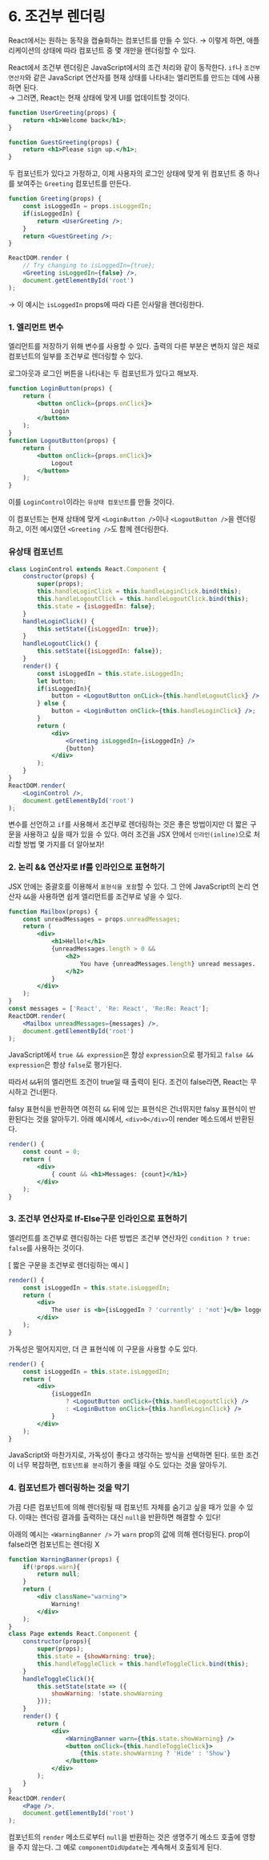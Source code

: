 # 6. 조건부 렌더링
React에서는 원하는 동작을 캡슐화하는 컴포넌트를 만들 수 있다.
→ 이렇게 하면, 애플리케이션의 상태에 따라 컴포넌트 중 몇 개만을 렌더링할 수 있다.

React에서 조건부 렌더링은 JavaScript에서의 조건 처리와 같이 동작한다. `if`나 `조건부 연산자`와 같은 JavaScript 연산자를 현재 상태를 나타내는 엘리먼트를 만드는 데에 사용하면 된다.  
→ 그러면, React는 현재 상태에 맞게 UI를 업데이트할 것이다.

```jsx
function UserGreeting(props) {
	return <h1>Welcome back</h1>;
}

function GuestGreeting(props) {
	return <h1>Please sign up.</h1>;
}
```

두 컴포넌트가 있다고 가정하고, 이제 사용자의 로그인 상태에 맞게 위 컴포넌트 중 하나를 보여주는 `Greeting` 컴포넌트를 만든다.
```jsx
function Greeting(props) {
	const isLoggedIn = props.isLoggedIn;
	if(isLoggedIn) {
		return <UserGreeting />;
	}
	return <GuestGreeting />;
}

ReactDOM.render (
	// Try changing to isLoggedIn={true};
	<Greeting isLoggedIn={false} />,
	document.getElementById('root')
);
```

→ 이 예시는 `isLoggedIn` props에 따라 다른 인사말을 렌더링한다.
### 1. 엘리먼트 변수

엘리먼트를 저장하기 위해 변수를 사용할 수 있다. 출력의 다른 부분은 변하지 않은 채로 컴포넌트의 일부를 조건부로 렌더링할 수 있다.

로그아웃과 로그인 버튼을 나타내는 두 컴포넌트가 있다고 해보자.

```jsx
function LoginButton(props) {
	return (
		<button onClick={props.onClick}>
			Login
		</button>
	);
}
function LogoutButton(props) {
	return (
		<button onClick={props.onClick}>
			Logout
		</button>
	);
}
```

이를 `LoginControl`이라는 `유상태 컴포넌트`를 만들 것이다.

이 컴포넌트는 현재 상태에 맞게 `<LoginButton />`이나 `<LogoutButton />`을 렌더링하고, 이전 예시였던 `<Greeting />`도 함께 렌더링한다.

### 유상태 컴포넌트

```jsx
class LoginControl extends React.Component {
	constructor(props) {
		super(props);
		this.handleLoginClick = this.handleLoginClick.bind(this);
		this.handleLogoutClick = this.handleLogoutClick.bind(this);
		this.state = {isLoggedIn: false};
	}
	handleLoginClick() {
		this.setState({isLoggedIn: true});
	}
	handleLogoutClick() {
		this.setState({isLoggedIn: false});
	}
	render() {
		const isLoggedIn = this.state.isLoggedIn;
		let button;
		if(isLoggedIn){
			button = <LogoutButton onCLick={this.handleLogoutClick} />;
		} else {
			button = <LoginButton onClick={this.handleLoginClick} />;
		}
		return (
			<div>
				<Greeting isLoggedIn={isLoggedIn} />
				{button}
			</div>
		);
	}
}
ReactDOM.render(
	<LoginControl />,
	document.getElementById('root')
);
```

변수를 선언하고 `if`를 사용해서 조건부로 렌더링하는 것은 좋은 방법이지만 더 짧은 구문을 사용하고 싶을 때가 있을 수 있다. 여러 조건을 JSX 안에서 `인라인(inline)`으로 처리할 방법 몇 가지를 더 알아보자!
### 2. 논리 && 연산자로 If를 인라인으로 표현하기

JSX 안에는 중괄호를 이용해서 `표현식을 포함`할 수 있다. 그 안에 JavaScript의 논리 연산자 `&&`을 사용하면 쉽게 엘리먼트를 조건부로 넣을 수 있다.

```jsx
function Mailbox(props) {
	const unreadMessages = props.unreadMessages;
	return (
		<div>
			<h1>Hello!</h1>
			{unreadMessages.length > 0 &&
				<h2>
					You have {unreadMessages.length} unread messages.
				</h2>
			}
		</div>
	);
}
const messages = ['React', 'Re: React', 'Re:Re: React'];
ReactDOM.render(
	<Mailbox unreadMessages={messages} />,
	document.getElementById('root')
);
```

JavaScript에서 `true && expression`은 항상 `expression`으로 평가되고 `false && expression`은 항상 `false`로 평가된다. 

따라서 `&&`뒤의 엘리먼트 조건이 true일 때 출력이 된다. 조건이 false라면, React는 무시하고 건너뛴다.

falsy 표현식을 반환하면 여전히 `&&` 뒤에 있는 표현식은 건너뛰지만 falsy 표현식이 반환된다는 것을 알아두기. 아래 예시에서, `<div>0</div>`이 render 메소드에서 반환된다.

```jsx
render() {
	const count = 0;
	return (
		<div>
			{ count && <h1>Messages: {count}</h1>}
		</div>
	);
}
```
### 3. 조건부 연산자로 If-Else구문 인라인으로 표현하기

엘리먼트를 조건부로 렌더링하는 다른 방법은 조건부 연산자인 `condition ? true: false`를 사용하는 것이다.

[ 짧은 구문을 조건부로 렌더링하는 예시 ]

```jsx
render() {
	const isLoggedIn = this.state.isLoggedIn;
	return (
		<div>
			The user is <b>{isLoggedIn ? 'currently' : 'not'}</b> logged in.
		</div>
	);
}
```

가독성은 떨어지지만, 더 큰 표현식에 이 구문을 사용할 수도 있다.

```jsx
render() {
	const isLoggedIn = this.state.isLoggedIn;
	return (
		<div>
			{isLoggedIn
				? <LogoutButton onClick={this.handleLogoutClick} />
				: <LoginButton onClick={this.handleLoginClick} />
			}
		</div>
	);
}
```

JavaScript와 마찬가지로, 가독성이 좋다고 생각하는 방식을 선택하면 된다. 또한 조건이 너무 복잡하면, `컴포넌트를 분리`하기 좋을 때일 수도 있다는 것을 알아두기.
### 4. 컴포넌트가 렌더링하는 것을 막기

가끔 다른 컴포넌트에 의해 렌더링될 때 컴포넌트 자체를 숨기고 싶을 때가 있을 수 있다. 이때는 렌더링 결과를 출력하는 대신 `null`을 반환하면 해결할 수 있다!

아래의 예시는 `<WarningBanner />` 가 `warn` prop의 값에 의해 렌더링된다. prop이 false라면 컴포넌트는 렌더링 X

```jsx
function WarningBanner(props) {
	if(!props.warn){
		return null;
	}
	return (
		<div className="warning">
			Warning!
		</div>
	);
}
class Page extends React.Component {
	constructor(props){
		super(props);
		this.state = {showWarning: true};
		this.handleToggleClick = this.handleToggleClick.bind(this);
	}
	handleToggleClick(){
		this.setState(state => ({
			showWarning: !state.showWarning
		}));
	}
	render() {
		return (
			<div>
				<WarningBanner warn={this.state.showWarning} />
				<button onClick={this.handleToggleClick}>
					{this.state.showWarning ? 'Hide' : 'Show'}
				</button>
			</div>
		);
	}
}
ReactDOM.render(
	<Page />,
	document.getElementById('root')
);
```

컴포넌트의 `render` 메소드로부터 `null`을 반환하는 것은 생명주기 메소드 호출에 영향을 주지 않는다. 그 예로 `componentDidUpdate`는 계속해서 호출되게 된다.
